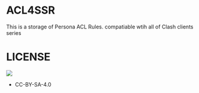# ACL4SSR
This is a storage of Persona ACL Rules. compatiable wtih all of Clash clients series
# LICENSE
[![](https://licensebuttons.net/l/by-sa/4.0/88x31.png)](https://creativecommons.org/licenses/by-sa/4.0/deed.en)
* CC-BY-SA-4.0
